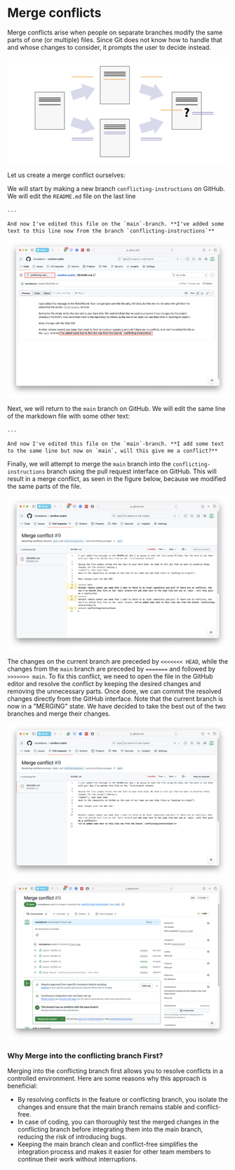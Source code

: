 # Merge conflicts
Merge conflicts arise when people on separate branches modify the same parts of one (or multiple) files. Since Git does not know how to handle that and whose changes to consider, it prompts the user to decide instead.

![Visualisation of a merge conflict](./images/mconflict1.png)

Let us create a merge conflict ourselves:

We will start by making a new branch `conflicting-instructions` on GitHub. We will edit the `README.md` file on the last line

```
...

And now I've edited this file on the `main`-branch. **I've added some text to this line now from the branch `conflicting-instructions`**
```

![Creating a pull request](./images/mconflict2.png)

Next, we will return to the `main` branch on GitHub. We will edit the same line of the markdown file with some other text:

```
...

And now I've edited this file on the `main`-branch. **I add some text to the same line but now on `main`, will this give me a conflict?**
```

Finally, we will attempt to merge the `main` branch into the `conflicting-instructions` branch using the pull request interface on GitHub. This will result in a merge conflict, as seen in the figure below, because we modified the same parts of the file.

![Merge conflict](./images/mconflict3.png)

The changes on the current branch are preceded by `<<<<<<< HEAD`, while the changes from the `main` branch are preceded by `=======` and followed by `>>>>>>> main`. To fix this conflict, we need to open the file in the GitHub editor and resolve the conflict by keeping the desired changes and removing the unnecessary parts. Once done, we can commit the resolved changes directly from the GitHub interface. Note that the current branch is now in a "MERGING" state. We have decided to take the best out of the two branches and merge their changes.

![Resolving conflict](./images/mconflict4.png)
![Completing the merge](./images/mconflict5.png)

### Why Merge into the conflicting branch First?

Merging into the conflicting branch first allows you to resolve conflicts in a controlled environment. Here are some reasons why this approach is beneficial:

- By resolving conflicts in the feature or conflicting branch, you isolate the changes and ensure that the main branch remains stable and conflict-free.
- In case of coding, you can thoroughly test the merged changes in the conflicting branch before integrating them into the main branch, reducing the risk of introducing bugs.
- Keeping the main branch clean and conflict-free simplifies the integration process and makes it easier for other team members to continue their work without interruptions.
